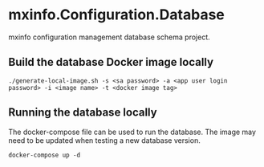 # mxinfo.Configuration.Database

mxinfo configuration management database schema project.

## Build the database Docker image locally

```
./generate-local-image.sh -s <sa password> -a <app user login password> -i <image name> -t <docker image tag>
```

## Running the database locally

The docker-compose file can be used to run the database. The image may need to be updated when testing a new database version.

```
docker-compose up -d
```
